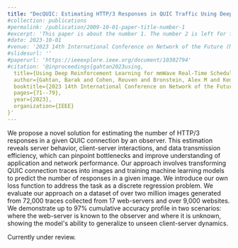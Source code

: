 ```yaml
---
title: "DecQUIC: Estimating HTTP/3 Responses in QUIC Traffic Using Deep Learning"
#collection: publications
#permalink: /publication/2009-10-01-paper-title-number-1
#excerpt: 'This paper is about the number 1. The number 2 is left for future work.'
#date: 2023-10-01
#venue: '2023 14th International Conference on Network of the Future (NoF)'
#slidesurl: ''
#paperurl: 'https://ieeexplore.ieee.org/document/10302794'
#citation: '@inproceedings{gahtan2023using,
  title={Using Deep Reinforcement Learning for mmWave Real-Time Scheduling},
  author={Gahtan, Barak and Cohen, Reuven and Bronstein, Alex M and Kedar, Gil},
  booktitle={2023 14th International Conference on Network of the Future (NoF)},
  pages={71--79},
  year={2023},
  organization={IEEE}
}'
---
```


We propose a novel solution for estimating the number of HTTP/3 responses in a given QUIC connection by an observer. This estimation reveals server behavior, client-server interactions, and data transmission efficiency, which can pinpoint bottlenecks and improve understanding of application and network performance.  Our approach involves transforming QUIC connection traces into images and training machine learning models to predict the number of responses in a given image. We introduce our own loss function to address the task as a discrete regression problem. We evaluate our approach on a dataset of over two million images generated from 72,000 traces collected from 17 web-servers and over 9,000 websites. We demonstrate up to 97\% cumulative accuracy profile in two scenarios: where the web-server is known to the observer and where it is unknown, showing the model's ability to generalize to unseen client-server dynamics.

Currently under review.      